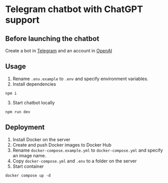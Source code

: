 # Telegram chatbot with ChatGPT support

## Before launching the chatbot

Create a bot in [Telegram](https://core.telegram.org/bots#how-do-i-create-a-bot) and an account in [OpenAI](https://platform.openai.com/signup)

## Usage

1. Rename `.env.example` to `.env` and specify environment variables.
2. Install dependencies

```
npm i
```

3. Start chatbot locally

```
npm run dev
```

## Deployment

1. Install Docker on the server
2. Create and push Docker images to Docker Hub
3. Rename `docker-compose.example.yml` to `docker-compose.yml` and specify an image name.
4. Copy `docker-compose.yml` and `.env` to a folder on the server
5. Start container

```
docker compose up -d
```
